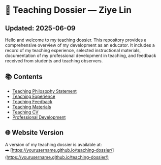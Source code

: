 # 📖 Teaching Dossier — Ziye Lin
## Updated: 2025-06-09
Hello and welcome to my teaching dossier. This repository provides a comprehensive overview of my development as an educator. It includes a record of my teaching experience, selected instructional materials, documentation of my professional development in teaching, and feedback received from students and teaching observers.

## 📚 Contents

- [Teaching Philosophy Statement](philosophy.md)
- [Teaching Experience](experience.md)
- [Teaching Feedback](./feedback/teaching-feedback.pdf)
- [Teaching Materials](./materials/)
- [Teaching CV](cv-202506096.pdf)
- [Professional Development](professional-development.md)

## 🌐 Website Version

A version of my teaching dossier is available at:  
➡️ [https://yourusername.github.io/teaching-dossier/](https://yourusername.github.io/teaching-dossier/)
